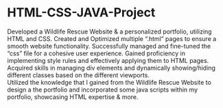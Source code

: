 # HTML-CSS-JAVA-Project
Developed a Wildlife Rescue Website & a personalized portfolio, utilizing HTML and CSS.
Created and Optimized multiple “.html” pages to ensure a smooth website functionality. 
Successfully managed and fine-tuned the “css” file for a cohesive user experience.
Gained proficiency in implementing style rules and effectively applying them to HTML pages.
Acquired skills in managing div elements and dynamically showing/hiding different classes based on the different viewports.  
Utilized the knowledge that I gained from the Wildlife Rescue Website to design a the portfolio and incorporated some java scripts within my portfolio, showcasing HTML expertise & more. 
